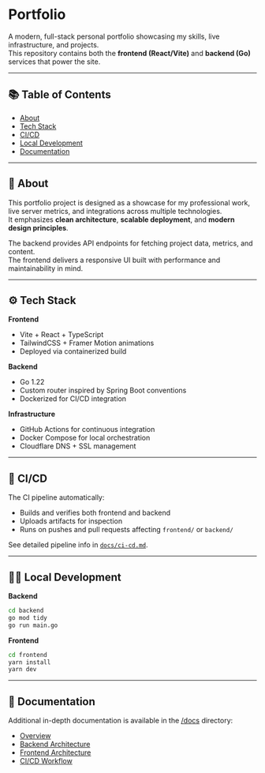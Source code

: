 # Portfolio

A modern, full-stack personal portfolio showcasing my skills, live infrastructure, and projects.  
This repository contains both the **frontend (React/Vite)** and **backend (Go)** services that power the site.

---

## 📚 Table of Contents
- [About](#-about)
- [Tech Stack](#️-tech-stack)
- [CI/CD](#-cicd)
- [Local Development](#-local-development)
- [Documentation](#-documentation)

---

## 🧠 About

This portfolio project is designed as a showcase for my professional work, live server metrics, and integrations across multiple technologies.  
It emphasizes **clean architecture**, **scalable deployment**, and **modern design principles**.

The backend provides API endpoints for fetching project data, metrics, and content.  
The frontend delivers a responsive UI built with performance and maintainability in mind.

---

## ⚙️ Tech Stack

**Frontend**
- Vite + React + TypeScript
- TailwindCSS + Framer Motion animations
- Deployed via containerized build

**Backend**
- Go 1.22
- Custom router inspired by Spring Boot conventions
- Dockerized for CI/CD integration

**Infrastructure**
- GitHub Actions for continuous integration
- Docker Compose for local orchestration
- Cloudflare DNS + SSL management

---

## 🚀 CI/CD

The CI pipeline automatically:
- Builds and verifies both frontend and backend
- Uploads artifacts for inspection
- Runs on pushes and pull requests affecting `frontend/` or `backend/`

See detailed pipeline info in [`docs/ci-cd.md`](docs/ci-cd.md).

---

## 🧑‍💻 Local Development

**Backend**
```bash
cd backend
go mod tidy
go run main.go
```

**Frontend**

```bash
cd frontend
yarn install
yarn dev
```

---

## 📘 Documentation

Additional in-depth documentation is available in the [/docs](/docs/) directory:

- [Overview](/docs/overview.md)
- [Backend Architecture](/docs/backend.md)
- [Frontend Architecture](/docs/frontend.md)
- [CI/CD Workflow](/docs/ci-cd.md)